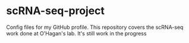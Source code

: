 # scRNA-seq-project
Config files for my GitHub profile.
This repository covers the scRNA-seq work done at O'Hagan's lab.
It's still work in the progress
